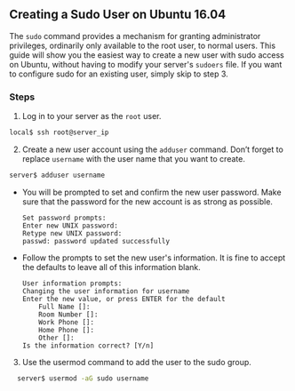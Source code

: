 ## Creating a Sudo User on Ubuntu 16.04

The  `sudo`  command provides a mechanism for granting administrator privileges, ordinarily only available to the root user, to normal users. This guide will show you the easiest way to create a new user with sudo access on Ubuntu, without having to modify your server's  `sudoers`  file. If you want to configure sudo for an existing user, simply skip to step 3.

### Steps

 1.  Log in to your server as the  `root`  user.
 
```bash
local$ ssh root@server_ip
```

 2.  Create a new user account using the  `adduser`  command. Don’t forget to replace  `username`  with the user name that you want to create.

```bash
server$ adduser username
```

 - You will be prompted to set and confirm the new user password. Make sure that the password for the new account is as strong as possible.

    ```output
    Set password prompts:
    Enter new UNIX password:
    Retype new UNIX password:
    passwd: password updated successfully
    ```
    
 - Follow the prompts to set the new user's information. It is fine to accept the defaults to leave all of this information blank.
    
    ```output
    User information prompts:
    Changing the user information for username
    Enter the new value, or press ENTER for the default
        Full Name []:
        Room Number []:
        Work Phone []:
        Home Phone []:
        Other []:
    Is the information correct? [Y/n]
    ```

3. Use the usermod command to add the user to the sudo group.

```bash
  server$ usermod -aG sudo username
```